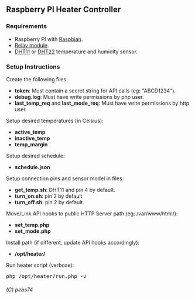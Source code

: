 ## Raspberry PI Heater Controller

### Requirements

- Raspberry PI with [Raspbian](https://www.raspberrypi.org/downloads/raspbian/).
- [Relay module](https://www.amazon.com/-/es/jbtek-canales-Module-Arduino-Raspberry/dp/B00KTEN3TM/ref=sr_1_6).
- [DHT11](https://www.amazon.com/-/es/hiletgo-temperatura-humedad-Arduino-2560-AVR/dp/B01DKC2GQ0/ref=sr_1_4) or [DHT22](https://www.amazon.com/-/es/AM2302-Digital-temperatura-SHT11-SHT15-para-electr%C3%B3nico-pr%C3%A1ctica/dp/B0795F19W6/ref=sr_1_4?__mk_es_US=%C3%85M%C3%85%C5%BD%C3%95%C3%91&keywords=dht22&qid=1577780099&sr=8-4) temperature and humidity sensor.

### Setup Instructions

Create the following files:

- **token**: Must contain a secret string for API calls (eg: "ABCD1234").
- **debug.log**: Must have write permissions by php user.
- **last_temp_req** and **last_mode_req**: Must have write permissions by http user.
 
Setup desired temperatures (in Celsius):

 - **active_temp**
 - **inactive_temp**
 - **temp_margin**

Setup desired schedule:

 - **schedule.json**
 
Setup connection pins and sensor model in files:

 - **get_temp.sh**: DHT11 and pin 4 by default.
 - **turn_on.sh**: pin 2 by default
 - **turn_off.sh**: pin 2 by default.

Move/Link API hooks to public HTTP Server path (eg: /var/www/html/):

 - **set_temp.php**
 - **set_mode.php**
 
Install path (if different, update API hooks accordingly):

 - **/opt/heater/**

Run heater script (verbose):

<pre>php /opt/heater/run.php -v</pre>
 
 
###### (C) pebs74
